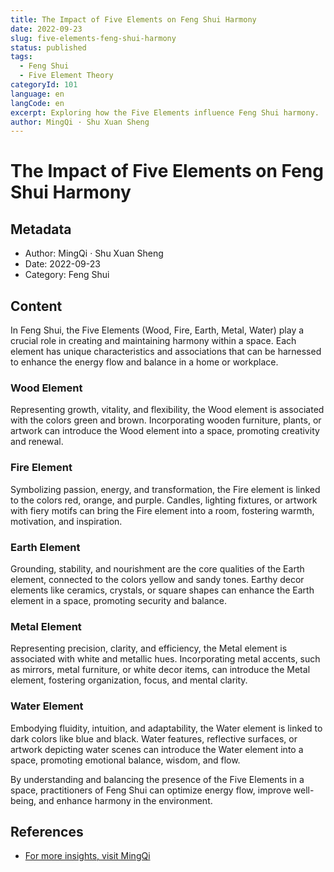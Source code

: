 ```yaml
---
title: The Impact of Five Elements on Feng Shui Harmony
date: 2022-09-23
slug: five-elements-feng-shui-harmony
status: published
tags:
  - Feng Shui
  - Five Element Theory
categoryId: 101
language: en
langCode: en
excerpt: Exploring how the Five Elements influence Feng Shui harmony.
author: MingQi · Shu Xuan Sheng
---
```


# The Impact of Five Elements on Feng Shui Harmony

## Metadata
- Author: MingQi · Shu Xuan Sheng
- Date: 2022-09-23
- Category: Feng Shui

## Content
In Feng Shui, the Five Elements (Wood, Fire, Earth, Metal, Water) play a crucial role in creating and maintaining harmony within a space. Each element has unique characteristics and associations that can be harnessed to enhance the energy flow and balance in a home or workplace.

### Wood Element
Representing growth, vitality, and flexibility, the Wood element is associated with the colors green and brown. Incorporating wooden furniture, plants, or artwork can introduce the Wood element into a space, promoting creativity and renewal.

### Fire Element
Symbolizing passion, energy, and transformation, the Fire element is linked to the colors red, orange, and purple. Candles, lighting fixtures, or artwork with fiery motifs can bring the Fire element into a room, fostering warmth, motivation, and inspiration.

### Earth Element
Grounding, stability, and nourishment are the core qualities of the Earth element, connected to the colors yellow and sandy tones. Earthy decor elements like ceramics, crystals, or square shapes can enhance the Earth element in a space, promoting security and balance.

### Metal Element
Representing precision, clarity, and efficiency, the Metal element is associated with white and metallic hues. Incorporating metal accents, such as mirrors, metal furniture, or white decor items, can introduce the Metal element, fostering organization, focus, and mental clarity.

### Water Element
Embodying fluidity, intuition, and adaptability, the Water element is linked to dark colors like blue and black. Water features, reflective surfaces, or artwork depicting water scenes can introduce the Water element into a space, promoting emotional balance, wisdom, and flow.

By understanding and balancing the presence of the Five Elements in a space, practitioners of Feng Shui can optimize energy flow, improve well-being, and enhance harmony in the environment.

## References
- [For more insights, visit MingQi](https://www.mingqi.me)